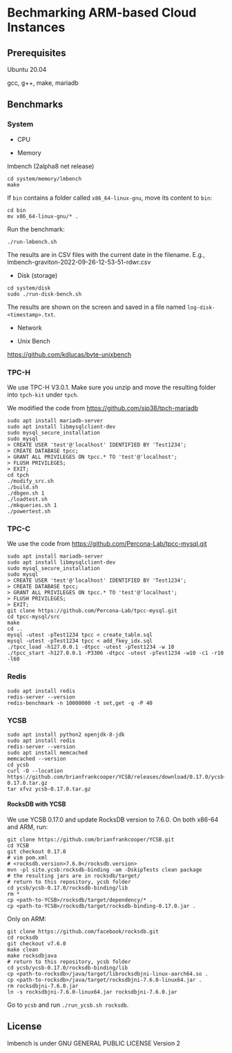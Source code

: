 # Bechmarking ARM-based Cloud Instances

## Prerequisites

Ubuntu 20.04

gcc, g++, make, mariadb


## Benchmarks

### System

- CPU

- Memory

lmbench (2alpha8 net release)

```
cd system/memory/lmbench
make
```

If ``bin`` contains a folder called ``x86_64-linux-gnu``, move its content to ``bin``:

```
cd bin
mv x86_64-linux-gnu/* .
```

Run the benchmark:

```
./run-lmbench.sh
```

The results are in CSV files with the current date in the filename. E.g., lmbench-graviton-2022-09-26-12-53-51-rdwr.csv

- Disk (storage)

```
cd system/disk
sudo ./run-disk-bench.sh
```

The results are shown on the screen and saved in a file named ``log-disk-<timestamp>.txt``.


- Network

- Unix Bench

https://github.com/kdlucas/byte-unixbench

### TPC-H

We use TPC-H V3.0.1. Make sure you unzip and move the resulting folder into ``tpch-kit`` under ``tpch``.

We modified the code from https://github.com/sjp38/tpch-mariadb

```
sudo apt install mariadb-server
sudo apt install libmysqlclient-dev
sudo mysql_secure_installation
sudo mysql
> CREATE USER 'test'@'localhost' IDENTIFIED BY 'Test1234';
> CREATE DATABASE tpcc;
> GRANT ALL PRIVILEGES ON tpcc.* TO 'test'@'localhost';
> FLUSH PRIVILEGES;
> EXIT;
cd tpch
./modify_src.sh
./build.sh
./dbgen.sh 1
./loadtest.sh
./mkqueries.sh 1
./powertest.sh
```

### TPC-C

We use the code from https://github.com/Percona-Lab/tpcc-mysql.git

```
sudo apt install mariadb-server
sudo apt install libmysqlclient-dev
sudo mysql_secure_installation
sudo mysql
> CREATE USER 'test'@'localhost' IDENTIFIED BY 'Test1234';
> CREATE DATABASE tpcc;
> GRANT ALL PRIVILEGES ON tpcc.* TO 'test'@'localhost';
> FLUSH PRIVILEGES;
> EXIT;
git clone https://github.com/Percona-Lab/tpcc-mysql.git
cd tpcc-mysql/src
make
cd ..
mysql -utest -pTest1234 tpcc < create_table.sql
mysql -utest -pTest1234 tpcc < add_fkey_idx.sql
./tpcc_load -h127.0.0.1 -dtpcc -utest -pTest1234 -w 10
./tpcc_start -h127.0.0.1 -P3306 -dtpcc -utest -pTest1234 -w10 -c1 -r10 -l60
```

### Redis

```
sudo apt install redis
redis-server --version
redis-benchmark -n 10000000 -t set,get -q -P 40
```

### YCSB

```
sudo apt install python2 openjdk-8-jdk
sudo apt install redis
redis-server --version
sudo apt install memcached
memcached --version
cd ycsb
curl -O --location https://github.com/brianfrankcooper/YCSB/releases/download/0.17.0/ycsb-0.17.0.tar.gz
tar xfvz ycsb-0.17.0.tar.gz
```

#### RocksDB with YCSB

We use YCSB 0.17.0 and update RocksDB version to 7.6.0. On both x86-64 and ARM, run:

```
git clone https://github.com/brianfrankcooper/YCSB.git
cd YCSB
git checkout 0.17.0
# vim pom.xml
# <rocksdb.version>7.6.0</rocksdb.version>
mvn -pl site.ycsb:rocksdb-binding -am -DskipTests clean package
# the resulting jars are in rocksdb/target/
# return to this repository, ycsb folder
cd ycsb/ycsb-0.17.0/rocksdb-binding/lib
rm *
cp <path-to-YCSB>/rocksdb/target/dependency/* .
cp <path-to-YCSB>/rocksdb/target/rocksdb-binding-0.17.0.jar .
```

Only on ARM:

```
git clone https://github.com/facebook/rocksdb.git
cd rocksdb
git checkout v7.6.0
make clean
make rocksdbjava
# return to this repository, ycsb folder
cd ycsb/ycsb-0.17.0/rocksdb-binding/lib
cp <path-to-rocksdb>/java/target/librocksdbjni-linux-aarch64.so .
cp <path-to-rocksdb>/java/target/rocksdbjni-7.6.0-linux64.jar .
rm rocksdbjni-7.6.0.jar
ln -s rocksdbjni-7.6.0-linux64.jar rocksdbjni-7.6.0.jar
```

Go to ``ycsb`` and run ``./run_ycsb.sh rocksdb``.

## License

lmbench is under GNU GENERAL PUBLIC LICENSE Version 2


